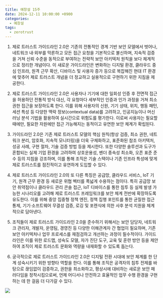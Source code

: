 ```yaml
---
title: 예창설 15주
date: 2024-12-11 10:00:00 +0900
categories:
  - 예창설
tags:
  - zerotrust
---
```


1. 제로 트러스트 가이드라인 2.0은 기존의 전통적인 경계 기반 보안 모델에서 벗어나, 네트워크 내·외부를 막론하고 모든 접근 요청을 기본적으로 불신하며, 지속적 검증을 거쳐 신뢰 수준을 동적으로 부여하는 전략적 보안 아키텍처 원칙을 보다 체계적으로 정리한 개념이다. 이 새로운 가이드라인은 변화하는 디지털 환경, 클라우드 중심 인프라, 원격 근무 확산, 디바이스 및 사용자 증가 등으로 복잡해진 현대 IT 환경에 맞추어 제로 트러스트 개념을 더 정교하고 실용적으로 구현하기 위한 지침을 제공한다.

2. 제로 트러스트 가이드라인 2.0은 사용자나 기기에 대한 일회성 인증 후 전면적 접근을 허용하던 전통적 방식 대신, 각 요청마다 세부적인 인증과 인가 과정을 거쳐 최소 권한 접근을 보장하도록 한다. 이를 위해 사용자의 신원, 기기 상태, 위치, 행동 패턴, 세션 특성 등 다양한 맥락 정보(contextual data)를 고려하고, 인공지능이나 머신러닝 분석 기법을 활용하여 실시간으로 위험도를 평가한다. 이로써 사용자는 필요할 때에만, 필요한 자원에만 접근 가능해지는 동적이고 유연한 보안 체계가 확립된다.

3. 가이드라인 2.0은 기존 제로 트러스트 모델의 핵심 원칙(항상 검증, 최소 권한, 네트워크 분리, 암호화, 지속적 모니터링)을 더욱 구체화하고, 표준화된 참조 아키텍처, 성공 사례, 구현 절차, 기술 검증 방법 등을 제시한다. 또한 다양한 솔루션과 도구가 혼합되는 실제 기업 환경을 고려하여 상호운용성, 벤더 종속성 최소화, 오픈 표준 준수 등의 지침을 강조하며, 이를 통해 조직은 기술 스택이나 기존 인프라 특성에 맞게 제로 트러스트를 점진적이고 유연하게 도입할 수 있다.

4. 제로 트러스트 가이드라인 2.0의 또 다른 특징은 공급망, 클라우드 서비스, IoT 기기, 원격 근무 환경 등 새로운 위협 벡터를 폭넓게 수용하는 점이다. 특히 공급망 보안 취약점이나 클라우드 관리 콘솔 접근, IoT 디바이스를 통한 침투 등 실제 발생 가능한 시나리오를 고려해 제로 트러스트 프레임워크를 보안 체계 전반에 확장하도록 유도한다. 이를 위해 중앙 집중형 정책 엔진, 정책 집행 포인트를 통한 균질한 접근 통제, 기기·소프트웨어 무결성 검증, 로깅 및 포렌식에 의한 사후 분석 지원을 체계적으로 담아낸다.

5. 조직들이 제로 트러스트 가이드라인 2.0을 준수하기 위해서는 보안 담당자, 네트워크 관리자, 개발자, 운영팀, 경영진 등 다양한 이해관계자 간 협업이 필요하며, 기존 보안 아키텍처나 업무 프로세스를 재점검하고 개선하는 과정이 필수적이다. 가이드라인은 이를 위한 로드맵, 성숙도 모델, 자가 진단 도구, 교육 및 훈련 방안 등을 제안하여 조직이 제로 트러스트 문화와 역량을 내재화할 수 있도록 돕는다.

6. 궁극적으로 제로 트러스트 가이드라인 2.0은 디지털 전환 시대에 보안 체계를 한 단계 성숙시키기 위한 방향타 역할을 한다. 이를 통해 조직은 공격자의 침투 전제를 바탕으로 끊임없이 검증하고, 권한을 최소화하고, 평상시에 대비하는 새로운 보안 패러다임을 정착시킴으로써, 언제 어디서나 안전하고 효율적인 업무 수행 환경을 구현하는 데 한 걸음 더 다가갈 수 있다.

![](https://img.etnews.com/news/article/2024/12/03/news-p.v1.20241203.1b0c2530199b450683a39e924cba0e70_P2.jpg)
